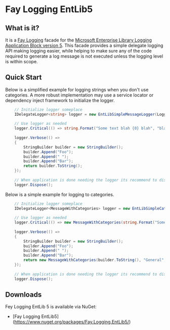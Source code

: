 Fay Logging EntLib5
===

What is it?
---
It is a [Fay Logging][FayLog] facade for the [Microsoft Enterprise Library Logging Application Block version 5][EntLib5Log]. This facade provides a simple delegate logging API making logging easier, while helping to make sure any of the code required to generate a log message is not executed unless the logging level is within scope.

Quick Start
---
Below is a simplified example for logging strings when you don't use categories. A more robust implementation may use a service locator or dependency inject framework to initialize the logger.

```cs
    // Initialize logger someplace
    IDelegateLogger<string> logger = new EntLibSimpleMessageLogger(Logger.Writer);
    
    // Use logger as needed
    logger.Critical(() => string.Format("Some text blah {0} blah", "blah"));
    
    logger.Verbose(() =>
    {
        StringBuilder builder = new StringBuilder();
        builder.Append("Foo");
        builder.Append(" ");
        builder.Append("Bar");
        return builder.ToString();
    });
    
    // When application is done needing the logger its recommend to dispose it
    logger.Dispose();
```
Below is a simple example for logging to categories.
```cs
    // Initialize logger someplace
    IDelegateLogger<MessageWithCategories> logger = new EntLibSimpleCategoryLogger(Logger.Writer);
    
    // Use logger as needed
    logger.Critical(() => new MessageWithCategories(string.Format("Some text blah {0} blah", "blah"), "General", "Foo"));
    
    logger.Verbose(() =>
    {
        StringBuilder builder = new StringBuilder();
        builder.Append("Foo");
        builder.Append(" ");
        builder.Append("Bar");
        return new MessageWithCategories(builder.ToString(), "General", "Foo");
    });
    
    // When application is done needing the logger its recommend to dispose it
    logger.Dispose();
```

[FayLog]:  https://github.com/FayLibs/Fay.Logging
[EntLib5Log]: http://msdn.microsoft.com/en-us/library/ff664569(PandP.50).aspx

## Downloads

Fey Logging EntLib 5 is available via NuGet:

- [Fay Logging EntLib5] (https://www.nuget.org/packages/Fay.Logging.EntLib5/)
